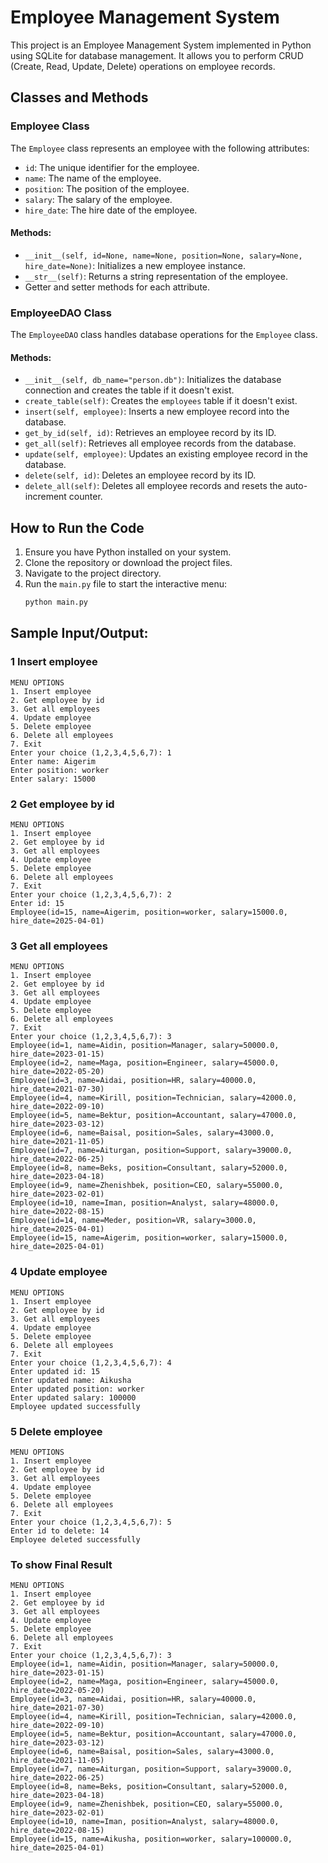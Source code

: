 # Employee Management System

This project is an Employee Management System implemented in Python using SQLite for database management. It allows you to perform CRUD (Create, Read, Update, Delete) operations on employee records.

## Classes and Methods

### Employee Class

The `Employee` class represents an employee with the following attributes:
- `id`: The unique identifier for the employee.
- `name`: The name of the employee.
- `position`: The position of the employee.
- `salary`: The salary of the employee.
- `hire_date`: The hire date of the employee.

#### Methods:
- `__init__(self, id=None, name=None, position=None, salary=None, hire_date=None)`: Initializes a new employee instance.
- `__str__(self)`: Returns a string representation of the employee.
- Getter and setter methods for each attribute.

### EmployeeDAO Class

The `EmployeeDAO` class handles database operations for the `Employee` class.

#### Methods:
- `__init__(self, db_name="person.db")`: Initializes the database connection and creates the table if it doesn't exist.
- `create_table(self)`: Creates the `employees` table if it doesn't exist.
- `insert(self, employee)`: Inserts a new employee record into the database.
- `get_by_id(self, id)`: Retrieves an employee record by its ID.
- `get_all(self)`: Retrieves all employee records from the database.
- `update(self, employee)`: Updates an existing employee record in the database.
- `delete(self, id)`: Deletes an employee record by its ID.
- `delete_all(self)`: Deletes all employee records and resets the auto-increment counter.

## How to Run the Code

1. Ensure you have Python installed on your system.
2. Clone the repository or download the project files.
3. Navigate to the project directory.
4. Run the `main.py` file to start the interactive menu:
   ```sh
   python main.py
   
## Sample Input/Output:
### 1 Insert employee
```
MENU OPTIONS
1. Insert employee
2. Get employee by id
3. Get all employees
4. Update employee
5. Delete employee
6. Delete all employees
7. Exit
Enter your choice (1,2,3,4,5,6,7): 1
Enter name: Aigerim
Enter position: worker
Enter salary: 15000
```
### 2 Get employee by id
```
MENU OPTIONS
1. Insert employee
2. Get employee by id
3. Get all employees
4. Update employee
5. Delete employee
6. Delete all employees
7. Exit
Enter your choice (1,2,3,4,5,6,7): 2
Enter id: 15
Employee(id=15, name=Aigerim, position=worker, salary=15000.0, hire_date=2025-04-01)
```
### 3 Get all employees
```
MENU OPTIONS
1. Insert employee
2. Get employee by id
3. Get all employees
4. Update employee
5. Delete employee
6. Delete all employees
7. Exit
Enter your choice (1,2,3,4,5,6,7): 3
Employee(id=1, name=Aidin, position=Manager, salary=50000.0, hire_date=2023-01-15)
Employee(id=2, name=Maga, position=Engineer, salary=45000.0, hire_date=2022-05-20)
Employee(id=3, name=Aidai, position=HR, salary=40000.0, hire_date=2021-07-30)
Employee(id=4, name=Kirill, position=Technician, salary=42000.0, hire_date=2022-09-10)
Employee(id=5, name=Bektur, position=Accountant, salary=47000.0, hire_date=2023-03-12)
Employee(id=6, name=Baisal, position=Sales, salary=43000.0, hire_date=2021-11-05)
Employee(id=7, name=Aiturgan, position=Support, salary=39000.0, hire_date=2022-06-25)
Employee(id=8, name=Beks, position=Consultant, salary=52000.0, hire_date=2023-04-18)
Employee(id=9, name=Zhenishbek, position=CEO, salary=55000.0, hire_date=2023-02-01)
Employee(id=10, name=Iman, position=Analyst, salary=48000.0, hire_date=2022-08-15)
Employee(id=14, name=Meder, position=VR, salary=3000.0, hire_date=2025-04-01)
Employee(id=15, name=Aigerim, position=worker, salary=15000.0, hire_date=2025-04-01)
```

### 4 Update employee
```
MENU OPTIONS
1. Insert employee
2. Get employee by id
3. Get all employees
4. Update employee
5. Delete employee
6. Delete all employees
7. Exit
Enter your choice (1,2,3,4,5,6,7): 4
Enter updated id: 15
Enter updated name: Aikusha
Enter updated position: worker
Enter updated salary: 100000
Employee updated successfully
```
### 5 Delete employee
```
MENU OPTIONS
1. Insert employee
2. Get employee by id
3. Get all employees
4. Update employee
5. Delete employee
6. Delete all employees
7. Exit
Enter your choice (1,2,3,4,5,6,7): 5
Enter id to delete: 14
Employee deleted successfully
```
### To show Final Result
```
MENU OPTIONS
1. Insert employee
2. Get employee by id
3. Get all employees
4. Update employee
5. Delete employee
6. Delete all employees
7. Exit
Enter your choice (1,2,3,4,5,6,7): 3
Employee(id=1, name=Aidin, position=Manager, salary=50000.0, hire_date=2023-01-15)
Employee(id=2, name=Maga, position=Engineer, salary=45000.0, hire_date=2022-05-20)
Employee(id=3, name=Aidai, position=HR, salary=40000.0, hire_date=2021-07-30)
Employee(id=4, name=Kirill, position=Technician, salary=42000.0, hire_date=2022-09-10)
Employee(id=5, name=Bektur, position=Accountant, salary=47000.0, hire_date=2023-03-12)
Employee(id=6, name=Baisal, position=Sales, salary=43000.0, hire_date=2021-11-05)
Employee(id=7, name=Aiturgan, position=Support, salary=39000.0, hire_date=2022-06-25)
Employee(id=8, name=Beks, position=Consultant, salary=52000.0, hire_date=2023-04-18)
Employee(id=9, name=Zhenishbek, position=CEO, salary=55000.0, hire_date=2023-02-01)
Employee(id=10, name=Iman, position=Analyst, salary=48000.0, hire_date=2022-08-15)
Employee(id=15, name=Aikusha, position=worker, salary=100000.0, hire_date=2025-04-01)
```
